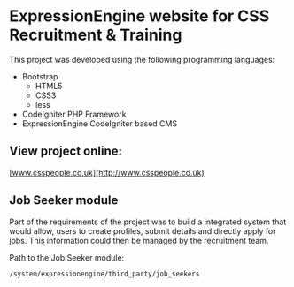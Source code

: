 # ExpressionEngine website for CSS Recruitment & Training

This project was developed using the following programming languages:

* Bootstrap
  * HTML5
  * CSS3
  * less
* CodeIgniter PHP Framework
* ExpressionEngine CodeIgniter based CMS

## View project online:
[www.csspeople.co.uk](http://www.csspeople.co.uk)

## Job Seeker module

Part of the requirements of the project was to build a integrated system that would allow, users to create profiles, submit details and directly apply for jobs. This information could then be managed by the recruitment team.

Path to the Job Seeker module:
```
/system/expressionengine/third_party/job_seekers
```
